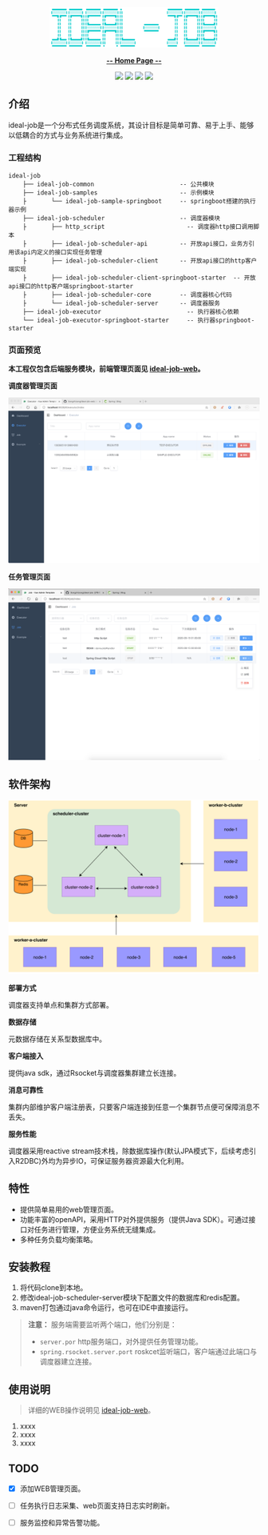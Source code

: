 <p align="center"><img src="assets/image-logo.png" alt="logo" style="zoom:33%;" /></p>

<p align="center"><a href="https://github.com/Songzhizong/ideal-job/"><strong>-- Home Page --</strong></a></p>

<p align="center">
    <img src="https://img.shields.io/badge/License-GPL%203.0-blue.svg?longCache=true&style=flat-square">
    <img src="https://img.shields.io/badge/Spring%20Boot-2.3.3-yellow.svg?style=flat-square">
    <img
        src="https://img.shields.io/badge/Project%20Reactor-Dysprosium%20SR12-orange.svg?longCache=true&style=flat-square">
    <img src="https://img.shields.io/badge/RSocket-1.0.2-brightgreen.svg?longCache=true&style=flat-square">
</p>

## 介绍

ideal-job是一个分布式任务调度系统，其设计目标是简单可靠、易于上手、能够以低耦合的方式与业务系统进行集成。

### 工程结构

```
ideal-job
    ├── ideal-job-common               	        -- 公共模块
    ├── ideal-job-samples                       -- 示例模块
    ├       └── ideal-job-sample-springboot     -- springboot搭建的执行器示例
    ├── ideal-job-scheduler            	        -- 调度器模块
    ├       ├── http_script           		      -- 调度器http接口调用脚本
    ├       ├── ideal-job-scheduler-api         -- 开放api接口，业务方引用该api内定义的接口实现任务管理
    ├       ├── ideal-job-scheduler-client      -- 开放api接口的http客户端实现
    ├       ├── ideal-job-scheduler-client-springboot-starter  -- 开放api接口的http客户端springboot-starter
    ├       ├── ideal-job-scheduler-core        -- 调度器核心代码
    ├       └── ideal-job-scheduler-server      -- 调度器服务
    ├── ideal-job-executor                        -- 执行器核心依赖
    └── ideal-job-executor-springboot-starter     -- 执行器springboot-starter
```



### 页面预览

**本工程仅包含后端服务模块，前端管理页面见 [ideal-job-web](https://github.com/Songzhizong/ideal-job-web)。**

**调度器管理页面**

![调度器管理](assets/image-executor-page.png)

**任务管理页面**

![image-20200914230613306](assets/image-job-page.png)



## 软件架构

![architecture-diagram](assets/image-architecture-diagram.png)

**部署方式**

调度器支持单点和集群方式部署。

**数据存储**

元数据存储在关系型数据库中。

**客户端接入**

提供java sdk，通过Rsocket与调度器集群建立长连接。

**消息可靠性**

集群内部维护客户端注册表，只要客户端连接到任意一个集群节点便可保障消息不丢失。

**服务性能**

调度器采用reactive stream技术栈，除数据库操作(默认JPA模式下，后续考虑引入R2DBC)外均为异步IO，可保证服务器资源最大化利用。

## 特性

- 提供简单易用的web管理页面。
- 功能丰富的openAPI，采用HTTP对外提供服务（提供Java SDK）。可通过接口对任务进行管理，方便业务系统无缝集成。
- 多种任务负载均衡策略。

## 安装教程

1.  将代码clone到本地。
2.  修改ideal-job-scheduler-server模块下配置文件的数据库和redis配置。
3.  maven打包通过java命令运行，也可在IDE中直接运行。

> **注意：** 服务端需要监听两个端口，他们分别是：
>
> - `server.por`  http服务端口，对外提供任务管理功能。
> - `spring.rsocket.server.port`  roskcet监听端口，客户端通过此端口与调度器建立连接。

## 使用说明

> 详细的WEB操作说明见 [ideal-job-web](https://github.com/Songzhizong/ideal-job-web)。

1.  xxxx
2.  xxxx
3.  xxxx

## TODO

- [x] 添加WEB管理页面。
- [ ] 任务执行日志采集、web页面支持日志实时刷新。
- [ ] 服务监控和异常告警功能。

